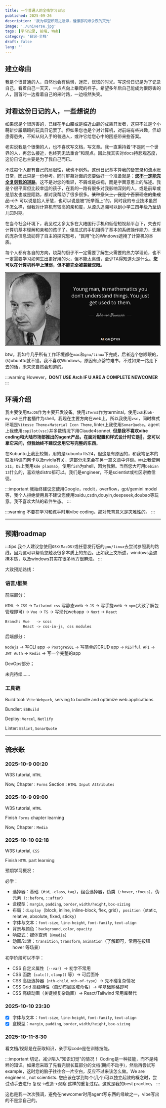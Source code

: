 ```yaml
---
title: 一个普通人的全栈学习日记
published: 2025-09-26
description: '我为仰望炽阳之蚍蜉，憧憬那闪烁永夜的天光'
image: './universe.jpg'
tags: [学习记录, 前端, Web]
category: '日记-全栈'
draft: false 
lang: ''
---
```

## 建立缘由

我是个很普通的人，自然也会有偷懒，迷茫，恍惚的时光。写这份日记是为了记录自己，看着自己一天天，一点点向上攀爬的样子。希望多年后自己能成为很厉害的人，回首时一边看着自己的来时路，一边哑然失笑。

## 对看这份日记的人，一些想说的

如果您是个很厉害的，已经在半山腰或是临近山巅的成熟开发者，这只不过是个小萌新步履蹒跚的玩具日记罢了。但如果您也是个对计算机，对前端有些兴趣，但却患得患失，不知从何入手的普通人，或许它给您心中的困惑带来些答案。

老实说我是个很懒的人，也不喜欢写文档，写文章。我一直秉持着“不是同一个世界的人，再怎么接近，也终究无法重合”和观点。因此我其实对docs持悲观态度，这份日记也主要是为了我自己而已。

不过每个人都有自己的局限性，我也不例外。这份日记基本算我的备忘录和流水账日常，因此只是一份参考。同时屏幕对面的您要做好一个准备就是：**<u>您不一定能完全复刻我的道路</u>**。这不是对您的看轻，不屑或是歧视，而是字面意思上的陈述。我是个很平庸但比较幸运的孩子，在我的一路有很多对我影响深刻的人，或是前辈或是朋友也或是陌路，都对我帮助了很多很多。~~某种意义上，我是个百家理念的集成品（？~~ 可以说是拾人牙慧，也可以说是被“托举而上”的。同时我的专业技术虽然不怎么样，但我对计算机有较高的亲和度，从源头追溯可以到小学三四年级乃至幼儿园时期。

在当今社会环境下，我见过太多太多在大陆国行手机和低俗短视频平台下，失去对计算机基本理解和亲和的孩子了。傻瓜式的手机阻碍了基本的系统操作能力，无用的庞杂信息流妨碍了自主的探究思考，“民用”化的Windows遮掩了计算机的本质。

每个人都有各自的方向，烧菜的厨子不一定需要了解生火需要的热力学理论，也不一定需要学习如何生出更好用的火，但不能太离谱，至少TA得知道火是什么。**您可以在计算机科学上薄弱，但不能完全被蒙蔽双眼。**

![math](./math.png)

btw，我如今几乎所有工作环境都在`mac`和`gnu/linux`下完成，后者选个您顺眼的，(k)ubunttu就不错。我不喜欢Windows，原因有点罄竹难书，不过如果一路走下去的话，未来您自然会知道的。

:::warning
However，**DONT USE Arch IF U ARE A COMPLETE NEWCOMER**
:::

## 环境介绍

我主要使用`MacOS`作为主要开发设备。使用`iTerm2`作为terminal，使用`zsh`和`oh-my-zsh`三件套插件为shell，我现在主要方向在web上，所以我使用`vsc`，同时样式环境是`Vitesse Theme`+`Material Icon Theme`, linter上我使用`SonarQuobe`。agent上我使用`copilot(vsc)`并多数情况下用Claude4sonnet, **但是我不喜欢vibe coding和大陆市场部推出的agent产品，在面对配置和样式设计时它是💩，您可以拿它来问，但我始终不建议您用它写完整的东西**。

在Kubuntu上我比较懒，用的是kubuntu lts24，但这是有原因的，和我笔记本的联发科偏门网卡以及nvidia有关，这部分未来会在另一篇文章中详谈。`WM`上我使用`x11`，`DE`上我用`kde plasma5`，使用`fish`为shell，因为我懒。当然您大可用`Debian 13`什么的，喜欢啥distro都可以。我们是engineer，不是scientist或社区宗教信徒。

:::important
我始终建议您使用Google，reddit，overflow，gpt/gemini model等，我个人拒绝使用且不建议您使用baidu,csdn,douyin,deepseek,doubao等玩意。我不喜欢大陆的软件生态。
:::

:::warning
不要在学习和练手时用vibe coding，那对教育意义是灾难性的。
:::

------

## 预期roadmap

:::tips
我个人建议您使用`OSX(MacOS)`或任意发行版的`gnu/linux`去尝试参照我的路线，因为这可以帮助您触及很多本质上的东西。正如我上文所述，windows会遮掩本质，以及windows其实在很多地方很麻烦。
:::

大致预期路线：

### 语言/框架

前端部分：

`HTML` -> `CSS` -> `Tailwind css` 写静态web -> `JS` -> 写手搓web -> `npm`(大致了解包管理即可) -> `Vue` -> `TS` -> 写现代webapp -> `Nuxt` -> `React`

```
Branch: Vue   -> scss
        React -> css-in-js, css modules
```

后端部分：

`Nodejs` -> 写CLI app -> `PostgreSQL` -> 写简单的CRUD app -> `RESTful API` -> `JWT Auth` -> `Redis` -> 写一个完整的app

DevOps部分；

未完待续......

### 工具链

Build tool: `Vite` `Webpack`, serving to bundle and optimize web applications.

Bundler: `ESBuild`

Deploy: `Vercel`, `Netlify`

Linter: `ESlint`, `SonarQuote`

------

## ~~流水账~~

### 2025-10-9  00:20

W3S tutorial, `HTML`

Now, Chapter : `Forms` Section : `HTML Input Attributes`

### 2025-10-9  09:00

W3S tutorial, `HTML`

Finish `Forms` chapter learning

Now, Chapter : `Media` 

### 2025-10-10  02:18

W3S tutorial, `CSS`

Finish `HTML` part learning

预期学习概况：

必学：

- 选择器：基础（`#id`, `.class`, `tag`），组合选择器，伪类（`:hover`, `:focus`），伪元素（`::before`, `::after`）
- 盒模型：`margin`, `padding`, `border`, `width/height`, `box-sizing`
- 布局：`display`（block, inline, inline-block, flex, grid），`position`（static, relative, absolute, fixed, sticky）
- 字体与文本：`font-size`, `line-height`, `font-family`, `text-align`
- 背景与颜色：`background`, `color`, `opacity`
- 响应式：媒体查询（`@media`）
- 动画/过渡：`transition`, `transform`, `animation`（了解即可，常用在按钮 hover 等场景）

初学阶段可以不学：

- CSS 自定义属性（`--var`）→ 初学不常用
- CSS 函数（`calc()`, `clamp()` 等）→ 可后面补
- CSS 高级选择器（`nth-child`, `nth-of-type`）→ 先不碰复杂情况
- CSS Grid 高级特性（自动布局区域命名）→ 学基础网格即可
- CSS 高级动画（关键帧复杂动画）→ React/Tailwind 常用库替代

### 2025-10-10 23:30

- [x] 字体与文本：`font-size`, `line-height`, `font-family`, `text-align`
- [x] 盒模型：`margin`, `padding`, `border`, `width/height`, `box-sizing`

### 2025-10-11-8:30

看文档/视频是在获取知识，亲手写code是在训练技能。

:::important
切记，减少陷入"知识幻觉"的情况！
Coding是一种技能，而不是纯粹的知识。如果您采取了先看完很长篇部分的文档(期间不动手)，然后再尝试写example，这时您的脑子往往会一片空白，反应不过来该怎么做。We are engineers , not scientists.
您应该在学到每个(几个)可以独立起效的概念时，尝试动手去进行 复现->改造->观察 这样的重复过程。这就是我的best practice。
:::

这也是我一次次强调，避免在newcomer时用agent写东西的缘故之一，vibe写出的不是您自己的。